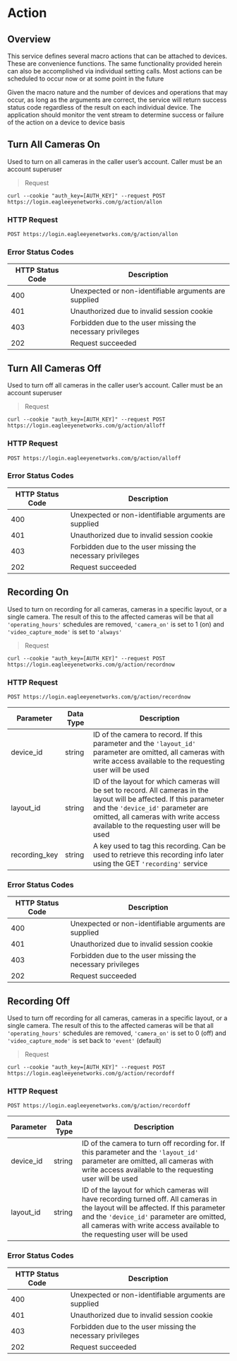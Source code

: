 # Action

<!--===================================================================-->
## Overview
<!--===================================================================-->

This service defines several macro actions that can be attached to devices. These are convenience functions. The same functionality provided herein can also be accomplished via individual setting calls. Most actions can be scheduled to occur now or at some point in the future

Given the macro nature and the number of devices and operations that may occur, as long as the arguments are correct, the service will return success status code regardless of the result on each individual device. The application should monitor the vent stream to determine success or failure of the action on a device to device basis

<!--===================================================================-->
## Turn All Cameras On
<!--===================================================================-->

Used to turn on all cameras in the caller user’s account. Caller must be an account superuser

> Request

```shell
curl --cookie "auth_key=[AUTH_KEY]" --request POST https://login.eagleeyenetworks.com/g/action/allon
```

### HTTP Request

`POST https://login.eagleeyenetworks.com/g/action/allon`

### Error Status Codes

HTTP Status Code | Description
---------------- | -----------
400	| Unexpected or non-identifiable arguments are supplied
401	| Unauthorized due to invalid session cookie
403	| Forbidden due to the user missing the necessary privileges
202	| Request succeeded

<!--===================================================================-->
## Turn All Cameras Off
<!--===================================================================-->

Used to turn off all cameras in the caller user’s account. Caller must be an account superuser

> Request

```shell
curl --cookie "auth_key=[AUTH_KEY]" --request POST https://login.eagleeyenetworks.com/g/action/alloff
```

### HTTP Request

`POST https://login.eagleeyenetworks.com/g/action/alloff`

### Error Status Codes

HTTP Status Code | Description
---------------- | -----------
400	| Unexpected or non-identifiable arguments are supplied
401	| Unauthorized due to invalid session cookie
403	| Forbidden due to the user missing the necessary privileges
202	| Request succeeded

<!--===================================================================-->
## Recording On
<!--===================================================================-->

Used to turn on recording for all cameras, cameras in a specific layout, or a single camera. The result of this to the affected cameras will be that all `'operating_hours'` schedules are removed, `'camera_on'` is set to 1 (on) and `'video_capture_mode'` is set to `'always'`

> Request

```shell
curl --cookie "auth_key=[AUTH_KEY]" --request POST https://login.eagleeyenetworks.com/g/action/recordnow
```

### HTTP Request

`POST https://login.eagleeyenetworks.com/g/action/recordnow`

Parameter     | Data Type | Description
---------     | --------- | -----------
device_id     | string    | ID of the camera to record. If this parameter and the `'layout_id'` parameter are omitted, all cameras with write access available to the requesting user will be used
layout_id     | string    | ID of the layout for which cameras will be set to record. All cameras in the layout will be affected. If this parameter and the `'device_id'` parameter are omitted, all cameras with write access available to the requesting user will be used
recording_key | string    | A key used to tag this recording. Can be used to retrieve this recording info later using the GET `'recording'` service

### Error Status Codes

HTTP Status Code | Description
---------------- | -----------
400	| Unexpected or non-identifiable arguments are supplied
401	| Unauthorized due to invalid session cookie
403	| Forbidden due to the user missing the necessary privileges
202	| Request succeeded

<!--===================================================================-->
## Recording Off
<!--===================================================================-->

Used to turn off recording for all cameras, cameras in a specific layout, or a single camera. The result of this to the affected cameras will be that all `'operating_hours'` schedules are removed, `'camera_on'` is set to 0 (off) and `'video_capture_mode'` is set back to `'event'` (default)

> Request

```shell
curl --cookie "auth_key=[AUTH_KEY]" --request POST https://login.eagleeyenetworks.com/g/action/recordoff
```

### HTTP Request

`POST https://login.eagleeyenetworks.com/g/action/recordoff`

Parameter | Data Type | Description
--------- | --------- | -----------
device_id | string    | ID of the camera to turn off recording for. If this parameter and the `'layout_id'` parameter are omitted, all cameras with write access available to the requesting user will be used
layout_id | string    | ID of the layout for which cameras will have recording turned off. All cameras in the layout will be affected. If this parameter and the `'device_id'` parameter are omitted, all cameras with write access available to the requesting user will be used

### Error Status Codes

HTTP Status Code | Description
---------------- | -----------
400	| Unexpected or non-identifiable arguments are supplied
401	| Unauthorized due to invalid session cookie
403	| Forbidden due to the user missing the necessary privileges
202	| Request succeeded
